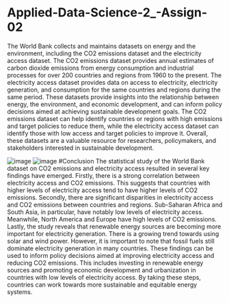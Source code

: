 # Applied-Data-Science-2_-Assign-02
The World Bank collects and maintains datasets on energy and the environment, including the CO2 emissions dataset and the electricity access dataset. The CO2 emissions dataset provides annual estimates of carbon dioxide emissions from energy consumption and industrial processes for over 200 countries and regions from 1960 to the present. The electricity access dataset provides data on access to electricity, electricity generation, and consumption for the same countries and regions during the same period. These datasets provide insights into the relationship between energy, the environment, and economic development, and can inform policy decisions aimed at achieving sustainable development goals. The CO2 emissions dataset can help identify countries or regions with high emissions and target policies to reduce them, while the electricity access dataset can identify those with low access and target policies to improve it. Overall, these datasets are a valuable resource for researchers, policymakers, and stakeholders interested in sustainable development.

![image](https://user-images.githubusercontent.com/127060778/228911589-9c1aaa92-af63-4653-a882-e4f636e1cf49.png)
![image](https://user-images.githubusercontent.com/127060778/228911613-ac23f549-ebae-4de3-8579-af7e5e451e7e.png)
#Conclusion
The statistical study of the World Bank dataset on CO2 emissions and electricity access resulted in several key findings have emerged. Firstly, there is a strong correlation between electricity access and CO2 emissions. This suggests that countries with higher levels of electricity access tend to have higher levels of CO2 emissions. Secondly, there are significant disparities in electricity access and CO2 emissions between countries and regions. Sub-Saharan Africa and South Asia, in particular, have notably low levels of electricity access. Meanwhile, North America and Europe have high levels of CO2 emissions. Lastly, the study reveals that renewable energy sources are becoming more important for electricity generation. There is a growing trend towards using solar and wind power. However, it is important to note that fossil fuels still dominate electricity generation in many countries. These findings can be used to inform policy decisions aimed at improving electricity access and reducing CO2 emissions. This includes investing in renewable energy sources and promoting economic development and urbanization in countries with low levels of electricity access. By taking these steps, countries can work towards more sustainable and equitable energy systems.
